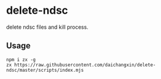 # delete-ndsc

delete ndsc files and kill process.

## Usage

```
npm i zx -g
zx https://raw.githubusercontent.com/daichangxin/delete-ndsc/master/scripts/index.mjs
```
